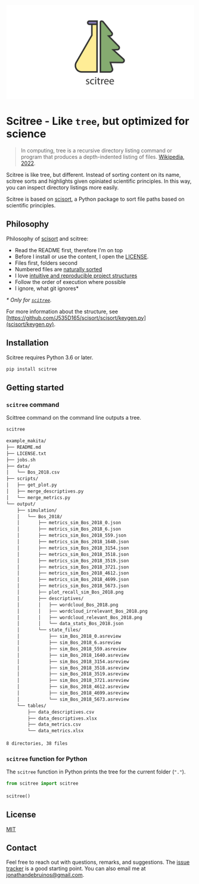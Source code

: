 <picture>
  <source media="(prefers-color-scheme: dark)" srcset="https://github.com/J535D165/scitree/raw/main/scitree_repocard_dark.svg">
  <source media="(prefers-color-scheme: light)" srcset="https://github.com/J535D165/scitree/raw/main/scitree_repocard.svg">
  <img alt="Scisort - Sort files in science projects." src="https://github.com/J535D165/scitree/raw/main/scitree_repocard.svg">
</picture>

# Scitree - Like `tree`, but optimized for science

> In computing, tree is a recursive directory listing command or program that
> produces a depth-indented listing of files. [Wikipedia, 2022](https://en.wikipedia.org/wiki/Tree_(command)).

Scitree is like tree, but different. Instead of sorting content on its name,
scitree sorts and highlights given opiniated scientific principles. In this
way, you can inspect directory listings more easily.

Scitree is based on [scisort](https://github.com/j535d165/scisort), a Python
package to sort file paths based on scientific principles.

## Philosophy

Philosophy of [scisort](https://github.com/j535d165/scisort) and scitree:

- Read the README first, therefore I'm on top
- Before I install or use the content, I open the [LICENSE](https://choosealicense.com/).
- Files first, folders second
- Numbered files are [naturally sorted](https://en.wikipedia.org/wiki/Natural_sort_order)
- I love [intuitive and reproducible project structures](https://doi.org/10.1371/journal.pcbi.1005510)
- Follow the order of execution where possible
- I ignore, what git ignores\*

*\* Only for [`scitree`](https://github.com/J535D165/scitree).*

For more information about the structure, see [https://github.com/J535D165/scisort/scisort/keygen.py](scisort/keygen.py). 

## Installation

Scitree requires Python 3.6 or later.

```sh
pip install scitree
```

## Getting started

### `scitree` command

Scittree command on the command line outputs a tree.
```sh
scitree
```

<!--
cd example/example_makita
scitree

scitree example/example_makita
 -->

```sh
example_makita/
├── README.md
├── LICENSE.txt
├── jobs.sh
├── data/
│   └── Bos_2018.csv
├── scripts/
│   ├── get_plot.py
│   ├── merge_descriptives.py
│   └── merge_metrics.py
└── output/
    ├── simulation/
    │   └── Bos_2018/
    │       ├── metrics_sim_Bos_2018_0.json
    │       ├── metrics_sim_Bos_2018_6.json
    │       ├── metrics_sim_Bos_2018_559.json
    │       ├── metrics_sim_Bos_2018_1640.json
    │       ├── metrics_sim_Bos_2018_3154.json
    │       ├── metrics_sim_Bos_2018_3518.json
    │       ├── metrics_sim_Bos_2018_3519.json
    │       ├── metrics_sim_Bos_2018_3721.json
    │       ├── metrics_sim_Bos_2018_4612.json
    │       ├── metrics_sim_Bos_2018_4699.json
    │       ├── metrics_sim_Bos_2018_5673.json
    │       ├── plot_recall_sim_Bos_2018.png
    │       ├── descriptives/
    │       │   ├── wordcloud_Bos_2018.png
    │       │   ├── wordcloud_irrelevant_Bos_2018.png
    │       │   ├── wordcloud_relevant_Bos_2018.png
    │       │   └── data_stats_Bos_2018.json
    │       └── state_files/
    │           ├── sim_Bos_2018_0.asreview
    │           ├── sim_Bos_2018_6.asreview
    │           ├── sim_Bos_2018_559.asreview
    │           ├── sim_Bos_2018_1640.asreview
    │           ├── sim_Bos_2018_3154.asreview
    │           ├── sim_Bos_2018_3518.asreview
    │           ├── sim_Bos_2018_3519.asreview
    │           ├── sim_Bos_2018_3721.asreview
    │           ├── sim_Bos_2018_4612.asreview
    │           ├── sim_Bos_2018_4699.asreview
    │           └── sim_Bos_2018_5673.asreview
    └── tables/
        ├── data_descriptives.csv
        ├── data_descriptives.xlsx
        ├── data_metrics.csv
        └── data_metrics.xlsx

8 directories, 38 files
```


### `scitree` function for Python

The `scitree` function in Python prints the tree for the current folder (`"."`).

```python
from scitree import scitree

scitree()
```


## License

[MIT](/LICENSE)

## Contact

Feel free to reach out with questions, remarks, and suggestions. The
[issue tracker](/issues) is a good starting point. You can also email me at
[jonathandebruinos@gmail.com](mailto:jonathandebruinos@gmail.com).
